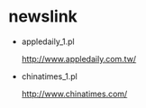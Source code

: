 newslink
========
* appledaily_1.pl

	http://www.appledaily.com.tw/

* chinatimes_1.pl

	http://www.chinatimes.com/
